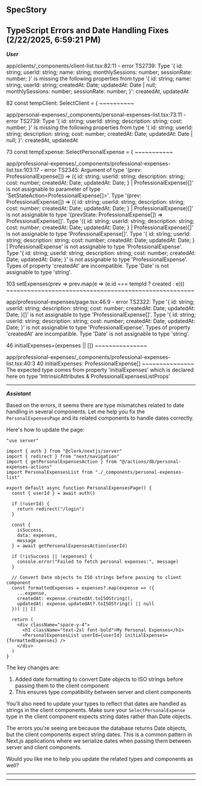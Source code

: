 ## SpecStory

## TypeScript Errors and Date Handling Fixes (2/22/2025, 6:59:21 PM)

_**User**_


app/clients/_components/client-list.tsx:82:11 - error TS2739: Type '{ id: string; userId: string; name: string; monthlySessions: number; sessionRate: number; }' is missing the following properties from type '{ id: string; name: string; userId: string; createdAt: Date; updatedAt: Date | null; monthlySessions: number; sessionRate: number; }': createdAt, updatedAt

82     const tempClient: SelectClient = {
             ~~~~~~~~~~

app/personal-expenses/_components/personal-expenses-list.tsx:73:11 - error TS2739: Type '{ id: string; userId: string; description: string; cost: number; }' is missing the following properties from type '{ id: string; userId: string; description: string; cost: number; createdAt: Date; updatedAt: Date | null; }': createdAt, updatedAt

73     const tempExpense: SelectPersonalExpense = {
             ~~~~~~~~~~~

app/professional-expenses/_components/professional-expenses-list.tsx:103:17 - error TS2345: Argument of type '(prev: ProfessionalExpense[]) => ({ id: string; userId: string; description: string; cost: number; createdAt: Date; updatedAt: Date; } | ProfessionalExpense)[]' is not assignable to parameter of type 'SetStateAction<ProfessionalExpense[]>'.
  Type '(prev: ProfessionalExpense[]) => ({ id: string; userId: string; description: string; cost: number; createdAt: Date; updatedAt: Date; } | ProfessionalExpense)[]' is not assignable to type '(prevState: ProfessionalExpense[]) => ProfessionalExpense[]'.
    Type '({ id: string; userId: string; description: string; cost: number; createdAt: Date; updatedAt: Date; } | ProfessionalExpense)[]' is not assignable to type 'ProfessionalExpense[]'.
      Type '{ id: string; userId: string; description: string; cost: number; createdAt: Date; updatedAt: Date; } | ProfessionalExpense' is not assignable to type 'ProfessionalExpense'.
        Type '{ id: string; userId: string; description: string; cost: number; createdAt: Date; updatedAt: Date; }' is not assignable to type 'ProfessionalExpense'.
          Types of property 'createdAt' are incompatible.
            Type 'Date' is not assignable to type 'string'.

103     setExpenses(prev => prev.map(e => (e.id === tempId ? created : e)))
                    ~~~~~~~~~~~~~~~~~~~~~~~~~~~~~~~~~~~~~~~~~~~~~~~~~~~~~~

app/professional-expenses/page.tsx:46:9 - error TS2322: Type '{ id: string; userId: string; description: string; cost: number; createdAt: Date; updatedAt: Date; }[]' is not assignable to type 'ProfessionalExpense[]'.
  Type '{ id: string; userId: string; description: string; cost: number; createdAt: Date; updatedAt: Date; }' is not assignable to type 'ProfessionalExpense'.
    Types of property 'createdAt' are incompatible.
      Type 'Date' is not assignable to type 'string'.

46         initialExpenses={expenses || []}
           ~~~~~~~~~~~~~~~

  app/professional-expenses/_components/professional-expenses-list.tsx:40:3
    40   initialExpenses: ProfessionalExpense[]
         ~~~~~~~~~~~~~~~
    The expected type comes from property 'initialExpenses' which is declared here on type 'IntrinsicAttributes & ProfessionalExpensesListProps'


---

_**Assistant**_

Based on the errors, it seems there are type mismatches related to date handling in several components. Let me help you fix the `PersonalExpensesPage` and its related components to handle dates correctly.

Here's how to update the page:

```typescript:app/personal-expenses/page.tsx
"use server"

import { auth } from "@clerk/nextjs/server"
import { redirect } from "next/navigation"
import { getPersonalExpensesAction } from "@/actions/db/personal-expenses-actions"
import PersonalExpensesList from "./_components/personal-expenses-list"

export default async function PersonalExpensesPage() {
  const { userId } = await auth()

  if (!userId) {
    return redirect("/login")
  }

  const {
    isSuccess,
    data: expenses,
    message
  } = await getPersonalExpensesAction(userId)

  if (!isSuccess || !expenses) {
    console.error("Failed to fetch personal expenses:", message)
  }

  // Convert Date objects to ISO strings before passing to client component
  const formattedExpenses = expenses?.map(expense => ({
    ...expense,
    createdAt: expense.createdAt.toISOString(),
    updatedAt: expense.updatedAt?.toISOString() || null
  })) || []

  return (
    <div className="space-y-4">
      <h1 className="text-2xl font-bold">My Personal Expenses</h1>
      <PersonalExpensesList userId={userId} initialExpenses={formattedExpenses} />
    </div>
  )
}
```

The key changes are:
1. Added date formatting to convert Date objects to ISO strings before passing them to the client component
2. This ensures type compatibility between server and client components

You'll also need to update your types to reflect that dates are handled as strings in the client components. Make sure your `SelectPersonalExpense` type in the client component expects string dates rather than Date objects.

The errors you're seeing are because the database returns Date objects, but the client components expect string dates. This is a common pattern in Next.js applications where we serialize dates when passing them between server and client components.

Would you like me to help you update the related types and components as well?

---



---

